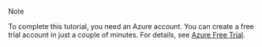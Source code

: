 > [!NOTE]
> To complete this tutorial, you need an Azure account. You can create a free trial account in just a couple of minutes. For details, see [Azure Free Trial](http://www.windowsazure.cn/zh-cn/pricing/free-trial/).